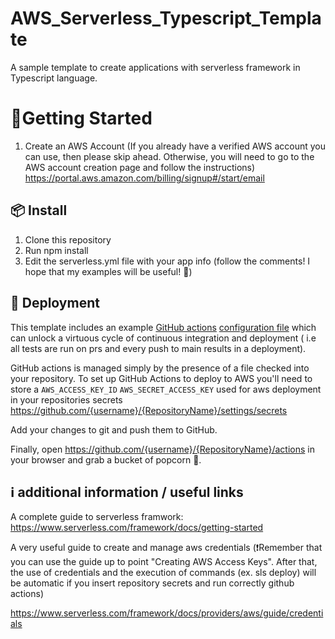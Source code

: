 # AWS_Serverless_Typescript_Template

A sample template to create applications with serverless framework in Typescript language.

# 🚩Getting Started
1. Create an AWS Account
(If you already have a verified AWS account you can use, then please skip ahead. 
Otherwise, you will need to go to the AWS account creation page and follow the instructions)
https://portal.aws.amazon.com/billing/signup#/start/email

## 📦 Install
1. Clone this repository
2. Run npm install
3. Edit the serverless.yml file with your app info (follow the comments! I hope that my examples will be useful! 🌻)


## 🛵 Deployment

This template includes an example [GitHub actions](https://github.com/features/actions) [configuration file](.github/workflows/main.yml) which can unlock a virtuous cycle of continuous integration and deployment
( i.e all tests are run on prs and every push to main results in a deployment).

GitHub actions is managed simply by the presence of a file checked into your repository. To set up GitHub Actions to deploy to AWS you'll need to store a `AWS_ACCESS_KEY_ID` `AWS_SECRET_ACCESS_KEY` used for aws deployment in your repositories secrets https://github.com/{username}/{RepositoryName}/settings/secrets

Add your changes to git and push them to GitHub.

Finally, open https://github.com/{username}/{RepositoryName}/actions in your browser and grab a bucket of popcorn 🍿.

## ℹ️  additional information / useful links
A complete guide to serverless framwork:
https://www.serverless.com/framework/docs/getting-started

A very useful guide to create and manage aws credentials 
(❗️Remember that you can use the guide up to point "Creating AWS Access Keys".
After that, the use of credentials and the execution of commands (ex. sls deploy) 
will be automatic if you insert repository secrets and run correctly github actions)

https://www.serverless.com/framework/docs/providers/aws/guide/credentials
